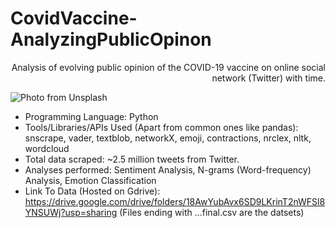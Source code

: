 # CovidVaccine-AnalyzingPublicOpinon
<div style="text-align: right"> Analysis of evolving public opinion of the COVID-19 vaccine on online social network (Twitter) with time. </div>

![Photo from Unsplash](https://images.unsplash.com/photo-1551817958-20204d6ab212?ixlib=rb-1.2.1&ixid=MnwxMjA3fDB8MHxwaG90by1wYWdlfHx8fGVufDB8fHx8&auto=format&fit=crop&w=870&q=80)

* Programming Language: Python
* Tools/Libraries/APIs Used (Apart from common ones like pandas): snscrape, vader, textblob, networkX, emoji, contractions, nrclex, nltk, wordcloud
* Total data scraped: ~2.5 million tweets from Twitter.
* Analyses performed: Sentiment Analysis, N-grams (Word-frequency) Analysis, Emotion Classification 
* Link To Data (Hosted on Gdrive): https://drive.google.com/drive/folders/18AwYubAvx6SD9LKrinT2nWFSl8YNSUWj?usp=sharing (Files ending with ...final.csv are the datsets) 

